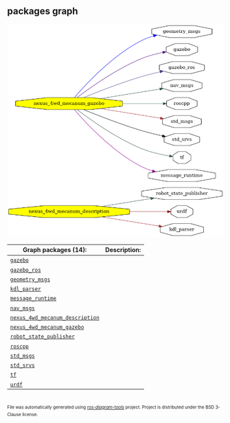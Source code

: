 <!--
File was automatically generated using 'ros-diagram-tools' project.
Project is distributed under the BSD 3-Clause license.
-->

## packages graph

[![full_graph](full_graph.png "full_graph")](full_graph.png)


| Graph packages (14): | Description: |
| -------------------- | ------------ |
| [`gazebo`](nodes/gazebo.md) |  |
| [`gazebo_ros`](nodes/gazebo_ros.md) |  |
| [`geometry_msgs`](nodes/geometry_msgs.md) |  |
| [`kdl_parser`](nodes/kdl_parser.md) |  |
| [`message_runtime`](nodes/message_runtime.md) |  |
| [`nav_msgs`](nodes/nav_msgs.md) |  |
| [`nexus_4wd_mecanum_description`](nodes/nexus_4wd_mecanum_description.md) |  |
| [`nexus_4wd_mecanum_gazebo`](nodes/nexus_4wd_mecanum_gazebo.md) |  |
| [`robot_state_publisher`](nodes/robot_state_publisher.md) |  |
| [`roscpp`](nodes/roscpp.md) |  |
| [`std_msgs`](nodes/std_msgs.md) |  |
| [`std_srvs`](nodes/std_srvs.md) |  |
| [`tf`](nodes/tf.md) |  |
| [`urdf`](nodes/urdf.md) |  |


</br>
<font size="1">
File was automatically generated using <a href="https://github.com/anetczuk/ros-diagram-tools"><i>ros-diagram-tools</i></a> project.
Project is distributed under the BSD 3-Clause license.
</font>
